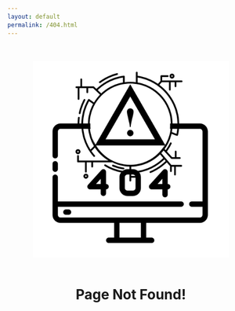 ```yaml
---
layout: default
permalink: /404.html
---
```


<meta name="description" content="Error 404! Skarlet Corp. Managed IT and Cyber Security Services in Dixie County Florida">
<br><br>
<center>
	<div class="container" style="text-align: center;">
		<img src="/img/404.webp" width="400" height="400" alt="404 Error">
		<br><br>
		<h1>Page Not Found!</h1>
	</div>
</center>
<br><br>